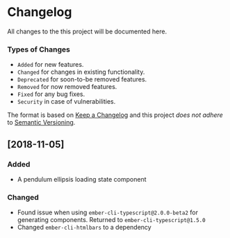 # Changelog

All changes to the this project will be documented here.

### Types of Changes
- `Added` for new features.
- `Changed` for changes in existing functionality.
- `Deprecated` for soon-to-be removed features.
- `Removed` for now removed features.
- `Fixed` for any bug fixes.
- `Security` in case of vulnerabilities.

The format is based on [Keep a Changelog](http://keepachangelog.com/en/1.0.0/) and this project *does not adhere* to [Semantic Versioning](https://semver.org/spec/v2.0.0.html).

## [2018-11-05]
### Added
- A pendulum ellipsis loading state component

### Changed
- Found issue when using `ember-cli-typescript@2.0.0-beta2` for generating components. Returned to `ember-cli-typescript@1.5.0`
- Changed `ember-cli-htmlbars` to a dependency
